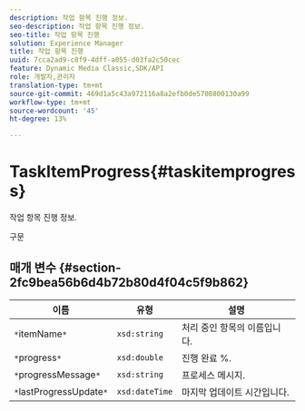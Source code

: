```yaml
---
description: 작업 항목 진행 정보.
seo-description: 작업 항목 진행 정보.
seo-title: 작업 항목 진행
solution: Experience Manager
title: 작업 항목 진행
uuid: 7cca2ad9-c8f9-4dff-a055-d03fa2c50cec
feature: Dynamic Media Classic,SDK/API
role: 개발자,관리자
translation-type: tm+mt
source-git-commit: 469d1a5c43a972116a8a2efb0de5708800130a99
workflow-type: tm+mt
source-wordcount: '45'
ht-degree: 13%

---
```



# TaskItemProgress{#taskitemprogress}

작업 항목 진행 정보.

구문

## 매개 변수 {#section-2fc9bea56b6d4b72b80d4f04c5f9b862}

| 이름 | 유형 | 설명 |
|---|---|---|
| `*`itemName`*` | `xsd:string` | 처리 중인 항목의 이름입니다. |
| `*`progress`*` | `xsd:double` | 진행 완료 %. |
| `*`progressMessage`*` | `xsd:string` | 프로세스 메시지. |
| `*`lastProgressUpdate`*` | `xsd:dateTime` | 마지막 업데이트 시간입니다. |


